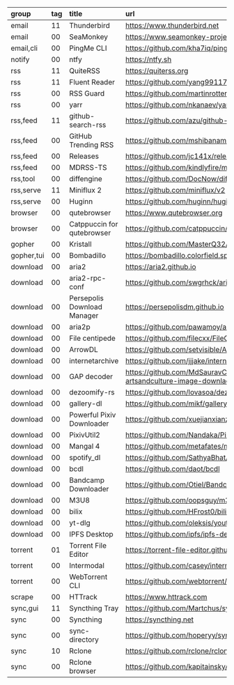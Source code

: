 group      | tag | title                       | url
:-         | :-  | :-                          | :-
email      | 11  | Thunderbird                 | https://www.thunderbird.net
email      | 00  | SeaMonkey                   | https://www.seamonkey-project.org
email,cli  | 00  | PingMe CLI                  | https://github.com/kha7iq/pingme
notify     | 00  | ntfy                        | https://ntfy.sh
rss        | 11  | QuiteRSS                    | https://quiterss.org
rss        | 11  | Fluent Reader               | https://github.com/yang991178/fluent-reader
rss        | 00  | RSS Guard                   | https://github.com/martinrotter/rssguard
rss        | 00  | yarr                        | https://github.com/nkanaev/yarr
rss,feed   | 11  | github-search-rss           | https://github.com/azu/github-search-rss
rss,feed   | 00  | GitHub Trending RSS         | https://github.com/mshibanami/GitHubTrendingRSS
rss,feed   | 00  | Releases                    | https://github.com/jc141x/releases-feed
rss,feed   | 00  | MDRSS-TS                    | https://github.com/kindlyfire/mdrss-ts
rss,tool   | 00  | diffengine                  | https://github.com/DocNow/diffengine
rss,serve  | 11  | Miniflux 2                  | https://github.com/miniflux/v2
rss,serve  | 00  | Huginn                      | https://github.com/huginn/huginn
browser    | 00  | qutebrowser                 | https://www.qutebrowser.org
browser    | 00  | Catppuccin for qutebrowser  | https://github.com/catppuccin/qutebrowser
gopher     | 00  | Kristall                    | https://github.com/MasterQ32/kristall
gopher,tui | 00  | Bombadillo                  | https://bombadillo.colorfield.space/
download   | 00  | aria2                       | https://aria2.github.io
download   | 00  | aria2-rpc-conf              | https://github.com/swgrhck/aria2-rpc-conf
download   | 00  | Persepolis Download Manager | https://persepolisdm.github.io
download   | 00  | aria2p                      | https://github.com/pawamoy/aria2p
download   | 00  | File centipede              | https://github.com/filecxx/FileCentipede
download   | 00  | ArrowDL                     | https://github.com/setvisible/ArrowDL
download   | 00  | internetarchive             | https://github.com/jjjake/internetarchive
download   | 00  | GAP decoder                 | https://github.com/MdSauravChowdhury/Google-artsandculture-image-downlaod
download   | 00  | dezoomify-rs                | https://github.com/lovasoa/dezoomify-rs
download   | 00  | gallery-dl                  | https://github.com/mikf/gallery-dl
download   | 00  | Powerful Pixiv Downloader   | https://github.com/xuejianxianzun/PixivBatchDownloader
download   | 00  | PixivUtil2                  | https://github.com/Nandaka/PixivUtil2
download   | 00  | Mangal 4                    | https://github.com/metafates/mangal
download   | 00  | spotify_dl                  | https://github.com/SathyaBhat/spotify-dl
download   | 00  | bcdl                        | https://github.com/daot/bcdl
download   | 00  | Bandcamp Downloader         | https://github.com/Otiel/BandcampDownloader
download   | 00  | M3U8                        | https://github.com/oopsguy/m3u8
download   | 00  | bilix                       | https://github.com/HFrost0/bilix
download   | 00  | yt-dlg                      | https://github.com/oleksis/youtube-dl-gui
download   | 00  | IPFS Desktop                | https://github.com/ipfs/ipfs-desktop
torrent    | 01  | Torrent File Editor         | https://torrent-file-editor.github.io
torrent    | 00  | Intermodal                  | https://github.com/casey/intermodal
torrent    | 00  | WebTorrent CLI              | https://github.com/webtorrent/webtorrent-cli
scrape     | 00  | HTTrack                     | https://www.httrack.com
sync,gui   | 11  | Syncthing Tray              | https://github.com/Martchus/syncthingtray
sync       | 00  | Syncthing                   | https://syncthing.net
sync       | 00  | sync-directory              | https://github.com/hoperyy/sync-directory
sync       | 10  | Rclone                      | https://github.com/rclone/rclone
sync       | 00  | Rclone browser              | https://github.com/kapitainsky/RcloneBrowser